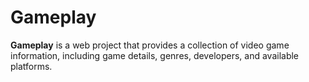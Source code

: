 # Gameplay

**Gameplay** is a web project that provides a collection of video game information, including game details, genres, developers, and available platforms.